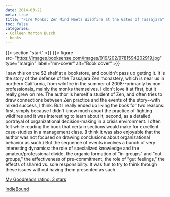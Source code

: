 ```yaml
---
date: 2014-03-21
meta: true
title: "Fire Monks: Zen Mind Meets Wildfire at the Gates of Tassajara"
toc: false
categories:
- Colleen Morton Busch
- books
---
```


{{< section "start" >}}
{{< figure src="https://images.booksense.com/images/919/202/9781594202919.jpg" type="margin" label="mn-cover" alt="Book cover" >}}

I saw this on the $2 shelf at a bookstore, and couldn't pass up getting it. It is the story of the defense of the Tassajara Zen monastery, which is near us in northern California, from wildfire in the summer of 2008--primarily by non-professionals, mainly the monks themselves. I didn't love it at first, but it really grew on me. The author is herself a student of Zen, and often tries to draw connections between Zen practice and the events of the story--with mixed success, I think. But I really ended up liking the book for two reasons: first, simply because I didn't know much about the practice of fighting wildfires and it was interesting to learn about it; second, as a detailed portrayal of organizational decision-making in a crisis environment. I often felt while reading the book that certain sections would make for excellent case-studies in a management class. (I think it was also enjoyable that the author was not focused on drawing conclusions about organizational behavior as such.) But the sequence of events involves a bunch of very interesting dynamics: the role of specialized knowledge and the amateur/professional divide, the organic formation of "in-groups" and "out-groups," the effectiveness of pre-commitment, the role of "gut feelings," the effects of shared vs. sole responsibility. It was fun to try to think through these issues without having them presented as such.

[My Goodreads rating: 3 stars](https://www.goodreads.com/review/show/883244538)  

[IndieBound](https://www.indiebound.org/book/9781594202919)
